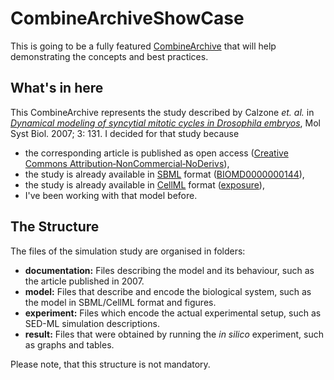 # CombineArchiveShowCase

This is going to be a fully featured [CombineArchive](http://combinearchive.org) that will help demonstrating the concepts and best practices.

## What's in here

This CombineArchive represents the study described by Calzone *et. al.* in [*Dynamical modeling of syncytial mitotic cycles in Drosophila embryos*](http://dx.doi.org/10.1038%2Fmsb4100171), Mol Syst Biol. 2007; 3: 131.
I decided for that study because

* the corresponding article is published as open access ([Creative Commons Attribution‐NonCommercial‐NoDerivs](http://creativecommons.org/licenses/by-nc-nd/3.0/)),
* the study is already available in [SBML](http://sbml.org/) format ([BIOMD0000000144](http://www.ebi.ac.uk/biomodels-main/BIOMD0000000144)),
* the study is already available in [CellML](http://www.cellml.org/) format ([exposure](http://models.cellml.org/exposure/1a3f36d015121d5596565fe7d9afb332)),
* I've been working with that model before.

## The Structure

The files of the simulation study are organised in folders:

* **documentation:** Files describing the model and its behaviour, such as the article published in 2007.
* **model:** Files that describe and encode the biological system, such as the model in SBML/CellML format and figures.
* **experiment:** Files which encode the actual experimental setup, such as SED-ML simulation descriptions.
* **result:** Files that were obtained by running the *in silico* experiment, such as graphs and tables.

Please note, that this structure is not mandatory.
